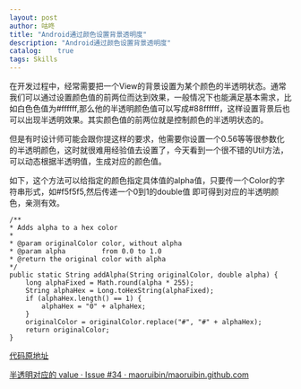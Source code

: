 ```yaml
---
layout: post
author: 咕咚
title: "Android通过颜色设置背景透明度"
description: "Android通过颜色设置背景透明度"
catalog:    true
tags: Skills
---
```

在开发过程中，经常需要把一个View的背景设置为某个颜色的半透明状态。通常我们可以通过设置颜色值的前两位而达到效果，一般情况下也能满足基本需求，比如白色色值为#ffffff,那么他的半透明颜色值可以写成#88ffffff，这样设置背景后也可以出现半透明效果。其实颜色值的前两位就是控制颜色的半透明状态的。


但是有时设计师可能会跟你提这样的要求，他需要你设置一个0.56等等很参数化的半透明颜色，这时就很难用经验值去设置了，今天看到一个很不错的Util方法，可以动态根据半透明值，生成对应的颜色值。

如下，这个方法可以给指定的颜色指定具体值的alpha值，只要传一个Color的字符串形式，如#f5f5f5,然后传递一个0到1的double值 即可得到对应的半透明颜色，亲测有效。

    /**
    * Adds alpha to a hex color
    *
    * @param originalColor color, without alpha
    * @param alpha         from 0.0 to 1.0
    * @return the original color with alpha
    */
    public static String addAlpha(String originalColor, double alpha) {
        long alphaFixed = Math.round(alpha * 255);
        String alphaHex = Long.toHexString(alphaFixed);
        if (alphaHex.length() == 1) {
            alphaHex = "0" + alphaHex;
        }
        originalColor = originalColor.replace("#", "#" + alphaHex);
        return originalColor;
    }


[代码原地址](https://github.com/cesarferreira/colorize)

[半透明对应的 value · Issue \#34 · maoruibin/maoruibin\.github\.com](https://github.com/maoruibin/maoruibin.github.com/issues/34)
